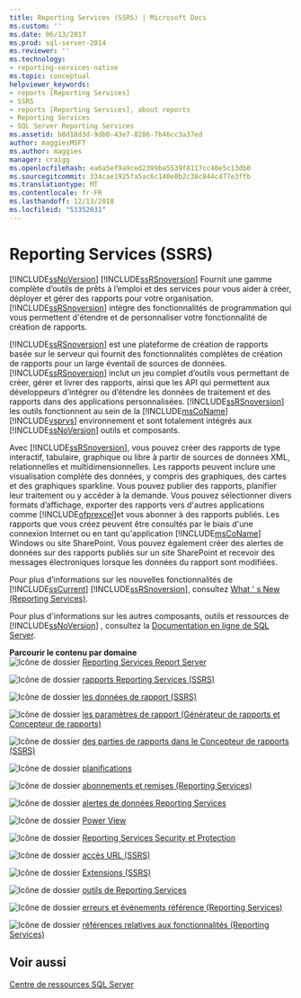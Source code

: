 ```yaml
---
title: Reporting Services (SSRS) | Microsoft Docs
ms.custom: ''
ms.date: 06/13/2017
ms.prod: sql-server-2014
ms.reviewer: ''
ms.technology:
- reporting-services-native
ms.topic: conceptual
helpviewer_keywords:
- reports [Reporting Services]
- SSRS
- reports [Reporting Services], about reports
- Reporting Services
- SQL Server Reporting Services
ms.assetid: b8d18d3d-9db0-43e7-8286-7b46cc3a37ed
author: maggiesMSFT
ms.author: maggies
manager: craigg
ms.openlocfilehash: ea6a5ef9a9ced2399ba5539f8117cc40e5c13db0
ms.sourcegitcommit: 334cae1925fa5ac6c140e0b2c38c844c477e3ffb
ms.translationtype: MT
ms.contentlocale: fr-FR
ms.lasthandoff: 12/13/2018
ms.locfileid: "53352031"
---
```

# <a name="reporting-services-ssrs"></a>Reporting Services (SSRS)
  [!INCLUDE[ssNoVersion](../includes/ssnoversion-md.md)] [!INCLUDE[ssRSnoversion](../includes/ssrsnoversion-md.md)] Fournit une gamme complète d’outils de prêts à l’emploi et des services pour vous aider à créer, déployer et gérer des rapports pour votre organisation. [!INCLUDE[ssRSnoversion](../includes/ssrsnoversion-md.md)] intègre des fonctionnalités de programmation qui vous permettent d'étendre et de personnaliser votre fonctionnalité de création de rapports.  
  
 [!INCLUDE[ssRSnoversion](../includes/ssrsnoversion-md.md)] est une plateforme de création de rapports basée sur le serveur qui fournit des fonctionnalités complètes de création de rapports pour un large éventail de sources de données. [!INCLUDE[ssRSnoversion](../includes/ssrsnoversion-md.md)] inclut un jeu complet d’outils vous permettant de créer, gérer et livrer des rapports, ainsi que les API qui permettent aux développeurs d’intégrer ou d’étendre les données de traitement et des rapports dans des applications personnalisées. [!INCLUDE[ssRSnoversion](../includes/ssrsnoversion-md.md)] les outils fonctionnent au sein de la [!INCLUDE[msCoName](../includes/msconame-md.md)] [!INCLUDE[vsprvs](../includes/vsprvs-md.md)] environnement et sont totalement intégrés aux [!INCLUDE[ssNoVersion](../includes/ssnoversion-md.md)] outils et composants.  
  
 Avec [!INCLUDE[ssRSnoversion](../includes/ssrsnoversion-md.md)], vous pouvez créer des rapports de type interactif, tabulaire, graphique ou libre à partir de sources de données XML, relationnelles et multidimensionnelles. Les rapports peuvent inclure une visualisation complète des données, y compris des graphiques, des cartes et des graphiques sparkline. Vous pouvez publier des rapports, planifier leur traitement ou y accéder à la demande. Vous pouvez sélectionner divers formats d’affichage, exporter des rapports vers d'autres applications comme [!INCLUDE[ofprexcel](../includes/ofprexcel-md.md)]et vous abonner à des rapports publiés. Les rapports que vous créez peuvent être consultés par le biais d'une connexion Internet ou en tant qu'application [!INCLUDE[msCoName](../includes/msconame-md.md)] Windows ou site SharePoint. Vous pouvez également créer des alertes de données sur des rapports publiés sur un site SharePoint et recevoir des messages électroniques lorsque les données du rapport sont modifiées.  
  
 Pour plus d’informations sur les nouvelles fonctionnalités de [!INCLUDE[ssCurrent](../includes/sscurrent-md.md)] [!INCLUDE[ssRSnoversion](../includes/ssrsnoversion-md.md)], consultez [What ' s New &#40;Reporting Services&#41;](../../2014/reporting-services/what-s-new-reporting-services.md).  
  
 Pour plus d'informations sur les autres composants, outils et ressources de [!INCLUDE[ssNoVersion](../includes/ssnoversion-md.md)] , consultez la [Documentation en ligne de SQL Server](../2014-toc/books-online-for-sql-server-2014.md).  
  
 **Parcourir le contenu par domaine**  
 ![Icône de dossier](media/hlp-16folder.gif "icône de dossier") [Reporting Services Report Server](../../2014/reporting-services/reporting-services-report-server.md)  
  
 ![Icône de dossier](media/hlp-16folder.gif "icône de dossier") [rapports Reporting Services &#40;SSRS&#41;](reports/reporting-services-reports-ssrs.md)  
  
 ![Icône de dossier](media/hlp-16folder.gif "icône de dossier") [les données de rapport &#40;SSRS&#41;](report-data/report-data-ssrs.md)  
  
 ![Icône de dossier](media/hlp-16folder.gif "icône de dossier") [les paramètres de rapport &#40;Générateur de rapports et Concepteur de rapports&#41;](report-design/report-parameters-report-builder-and-report-designer.md)  
  
 ![Icône de dossier](media/hlp-16folder.gif "icône de dossier") [des parties de rapports dans le Concepteur de rapports &#40;SSRS&#41;](report-design/report-parts-in-report-designer-ssrs.md)  
  
 ![Icône de dossier](media/hlp-16folder.gif "icône de dossier") [planifications](subscriptions/schedules.md)  
  
 ![Icône de dossier](media/hlp-16folder.gif "icône de dossier") [abonnements et remises &#40;Reporting Services&#41;](subscriptions/subscriptions-and-delivery-reporting-services.md)  
  
 ![Icône de dossier](media/hlp-16folder.gif "icône de dossier") [alertes de données Reporting Services](../ssms/agent/alerts.md)  
  
 ![Icône de dossier](media/hlp-16folder.gif "icône de dossier") [Power View](http://office.microsoft.com/excel-help/power-view-explore-visualize-and-present-your-data-HA102835634.aspx)  
  
 ![Icône de dossier](media/hlp-16folder.gif "icône de dossier") [Reporting Services Security et Protection](security/reporting-services-security-and-protection.md)  
  
 ![Icône de dossier](media/hlp-16folder.gif "icône de dossier") [accès URL &#40;SSRS&#41;](url-access-ssrs.md)  
  
 ![Icône de dossier](media/hlp-16folder.gif "icône de dossier") [Extensions &#40;SSRS&#41;](extensions-ssrs.md)  
  
 ![Icône de dossier](media/hlp-16folder.gif "icône de dossier") [outils de Reporting Services](tools/reporting-services-tools.md)  
  
 ![Icône de dossier](media/hlp-16folder.gif "icône de dossier") [erreurs et événements référence &#40;Reporting Services&#41;](troubleshooting/errors-and-events-reference-reporting-services.md)  
  
 ![Icône de dossier](media/hlp-16folder.gif "icône de dossier") [références relatives aux fonctionnalités &#40;Reporting Services&#41;](feature-reference-reporting-services.md)  
  
## <a name="see-also"></a>Voir aussi  
 [Centre de ressources SQL Server](https://go.microsoft.com/fwlink/?linkID=219676)  
  
  
